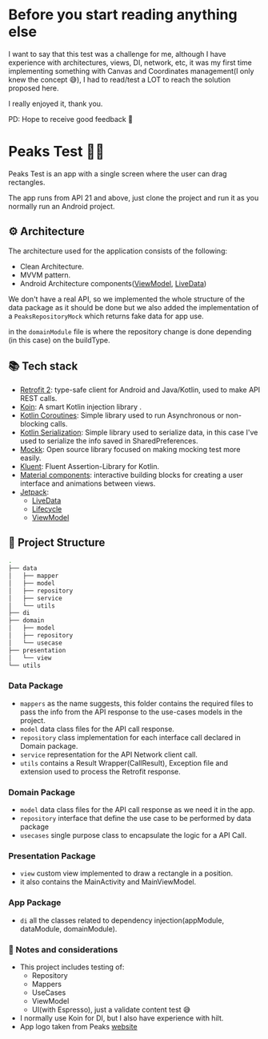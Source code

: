 # Before you start reading anything else
I want to say that this test was a challenge for me, although I have experience with architectures, views, DI, 
network, etc, it was my first time implementing something with Canvas and Coordinates management(I only knew the 
concept 😅), I had to read/test a LOT to reach the solution proposed here.

I really enjoyed it, thank you.

PD: Hope to receive good feedback 😬

# Peaks Test 🎉🎉
Peaks Test is an app with a single screen where the user can drag rectangles.

The app runs from API 21 and above, just clone the project and run it as you normally run an Android project.

## ⚙️ Architecture
The architecture used for the application consists of the following:

 - Clean Architecture.
 - MVVM pattern.
 - Android Architecture components([ViewModel](https://developer.android.com/topic/libraries/architecture/viewmodel), [LiveData](https://developer.android.com/topic/libraries/architecture/livedata))

We don't have a real API, so we implemented the whole structure of the data package as it should be done but we also added the implementation of a `PeaksRepositoryMock` which returns fake data for app use.

in the `domainModule` file is where the repository change is done depending (in this case) on the buildType.

## 📚 Tech stack

  - [Retrofit 2](https://square.github.io/retrofit/): type-safe client for Android and Java/Kotlin, used to make API REST calls.
  - [Koin](https://insert-koin.io/): A smart Kotlin injection library .
  - [Kotlin Coroutines](https://github.com/Kotlin/kotlinx.coroutines): Simple library used to run Asynchronous or non-blocking calls.
  - [Kotlin Serialization](https://github.com/Kotlin/kotlinx.serialization): Simple library used to serialize data, 
    in this case I've used to serialize the info saved in SharedPreferences.
  - [Mockk](https://github.com/mockk/mockk): Open source library focused on making mocking test more easily.
  - [Kluent](https://github.com/MarkusAmshove/Kluent): Fluent Assertion-Library for Kotlin.
  - [Material components](https://material.io/develop/android/docs/getting-started): interactive building blocks for creating a user interface and animations between views.
  - [Jetpack](https://developer.android.com/jetpack):
    - [LiveData](https://developer.android.com/topic/libraries/architecture/livedata)
    - [Lifecycle](https://developer.android.com/topic/libraries/architecture/lifecycle)
    - [ViewModel](https://developer.android.com/topic/libraries/architecture/viewmodel)

## 🧱 Project Structure


```sh
.
├── data
│   ├── mapper
│   ├── model
│   ├── repository
│   ├── service
│   └── utils
├── di
├── domain
│   ├── model
│   ├── repository
│   └── usecase
├── presentation
│   └── view
└── utils
```

### Data Package
- `mappers` as the name suggests, this folder contains the required files to pass the info from the API response to the use-cases models in the project.
- `model` data class files for the API call response.
- `repository` class implementation for each interface call declared in Domain package.
- `service` representation for the API Network client call.
- `utils` contains a Result Wrapper(CallResult), Exception file and extension used to process the Retrofit response.

### Domain Package
- `model` data class files for the API call response as we need it in the app.
- `repository` interface that define the use case to be performed by data package
- `usecases` single purpose class to encapsulate the logic for a API Call.

### Presentation Package
- `view` custom view implemented to draw a rectangle in a position.
- it also contains the MainActivity and MainViewModel.

### App Package
- `di` all the classes related to dependency injection(appModule, dataModule, domainModule).


### 📓 Notes and considerations

  - This project includes testing of:
    - Repository
    - Mappers
    - UseCases
    - ViewModel
    - UI(with Espresso), just a validate content test 😅
  - I normally use Koin for DI, but I also have experience with hilt.
  - App logo taken from Peaks [website](https://www.peaks.com/)
